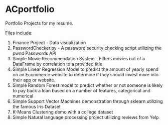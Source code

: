 # ACportfolio
Portfolio Projects for my resume.

Files include:

1. Finance Project - Data visualization
2. PasswordChecker.py - A password security checking script utilizing the pwnd Passwords API
3. Simple Movie Recommendation System - Filters movies out of a DataFrame by correlation to a provided title
4. Simple Linear Regression Model to predict the amount of yearly spend on an Ecommerce website to determine if they should invest more into their app or website.
5. Simple Random Forest model to predict whether or not someone is likely to pay back a loan based on a number of features, categorical and numerical
6. Simple Support Vector Machines demonstration through sklearn utilizing the famous Iris Dataset
7. K-Means Clustering demo with a college dataset
8. Simple Natural language processing project utilizing reviews from Yelp
